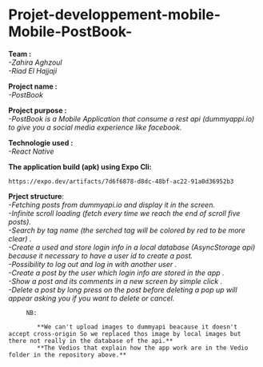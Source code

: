
# Projet-developpement-mobile-Mobile-PostBook-
**Team :**</br>
_-Zahira Aghzoul_</br>
_-Riad El Hajjaji_

**Project name :**</br>
_-PostBook_
 
**Project purpose :**</br>
       _-PostBook is a Mobile Application that consume a rest api (dummyappi.io) to give you a social media  experience like facebook._


**Technologie used :**</br>
_-React Native_

**The application build (apk) using Expo Cli:**

    https://expo.dev/artifacts/7d6f6878-d8dc-48bf-ac22-91a0d36952b3

**Prject structure**:
         </br> _-Fetching posts from dummyapi.io and display it in the screen._
          </br>_-Infinite scroll loading (fetch every time we reach the end of scroll five posts)._
         </br> _-Search by tag name (the serched tag will be colored by red to be more clear) ._
          </br>_-Create a used and store login info in a local database (AsyncStorage api) because it necessary to have a user id to create a post._
         </br> _-Possibility to log out and log in with another user ._
         </br> _-Create a post by the user which login info are stored in the app ._
         </br>_-Show a post and its comments in a new screen by simple click ._
         </br>_-Delete a post by long press on the post before deleting a pop up will appear asking you if you want to delete or cancel._

         NB:
         
            **We can't upload images to dummyapi beacause it doesn't accept cross-origin So we replaced thos image by local images but there not really in the database of the api.**
            **The Vedios that explain how the app work are in the Vedio folder in the repository above.**
